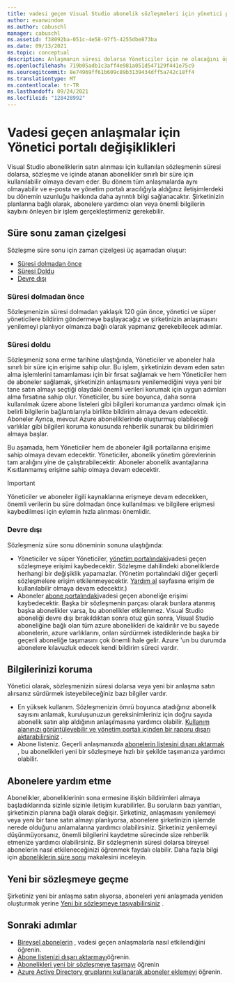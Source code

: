 ```yaml
---
title: vadesi geçen Visual Studio abonelik sözleşmeleri için yönetici portalı değişiklikleri | Microsoft Docs
author: evanwindom
ms.author: cabuschl
manager: cabuschl
ms.assetid: f38092ba-051c-4e58-97f5-4255dbe873ba
ms.date: 09/13/2021
ms.topic: conceptual
description: Anlaşmanın süresi dolarsa Yöneticiler için ne olacağını öğrenin
ms.openlocfilehash: 719b05adb1c3aff4e981a051d547129f441e75c9
ms.sourcegitcommit: 8e74969ff61b609c89b3139434dff5a742c18ff4
ms.translationtype: MT
ms.contentlocale: tr-TR
ms.lasthandoff: 09/24/2021
ms.locfileid: "128428992"
---
```

# <a name="admin-portal-changes-for-expired-agreements"></a>Vadesi geçen anlaşmalar için Yönetici portalı değişiklikleri
Visual Studio aboneliklerin satın alınması için kullanılan sözleşmenin süresi dolarsa, sözleşme ve içinde atanan abonelikler sınırlı bir süre için kullanılabilir olmaya devam eder.  Bu dönem tüm anlaşmalarda aynı olmayabilir ve e-posta ve yönetim portalı aracılığıyla aldığınız iletişimlerdeki bu dönemin uzunluğu hakkında daha ayrıntılı bilgi sağlanacaktır.  Şirketinizin planlarına bağlı olarak, abonelere yardımcı olan veya önemli bilgilerin kaybını önleyen bir işlem gerçekleştirmeniz gerekebilir.

## <a name="expiration-timeline"></a>Süre sonu zaman çizelgesi 
Sözleşme süre sonu için zaman çizelgesi üç aşamadan oluşur:
- [Süresi dolmadan önce](#prior-to-expiration)
- [Süresi Doldu](#expired)
- [Devre dışı](#disabled)

### <a name="prior-to-expiration"></a>Süresi dolmadan önce
Sözleşmenizin süresi dolmadan yaklaşık 120 gün önce, yönetici ve süper yöneticilere bildirim göndermeye başlayacağız ve şirketinizin anlaşmasını yenilemeyi planlıyor olmanıza bağlı olarak yapmanız gerekebilecek adımlar. 

### <a name="expired"></a>Süresi doldu
Sözleşmeniz sona erme tarihine ulaştığında, Yöneticiler ve aboneler hala sınırlı bir süre için erişime sahip olur.  Bu işlem, şirketinizin devam eden satın alma işlemlerini tamamlaması için bir fırsat sağlamak ve hem Yöneticiler hem de aboneler sağlamak, şirketinizin anlaşmasını yenilemediğini veya yeni bir tane satın almayı seçtiği olaydaki önemli verileri korumak için uygun adımları alma fırsatına sahip olur.  Yöneticiler, bu süre boyunca, daha sonra kullanılmak üzere abone listeleri gibi bilgileri korumanıza yardımcı olmak için belirli bilgilerin bağlantılarıyla birlikte bildirim almaya devam edecektir.  Aboneler Ayrıca, mevcut Azure aboneliklerinde oluşturmuş olabileceği varlıklar gibi bilgileri koruma konusunda rehberlik sunarak bu bildirimleri almaya başlar.  

Bu aşamada, hem Yöneticiler hem de aboneler ilgili portallarına erişime sahip olmaya devam edecektir.  Yöneticiler, abonelik yönetim görevlerinin tam aralığını yine de çalıştırabilecektir.  Aboneler abonelik avantajlarına Kısıtlanmamış erişime sahip olmaya devam edecektir.  

> [!IMPORTANT]
> Yöneticiler ve aboneler ilgili kaynaklarına erişmeye devam edecekken, önemli verilerin bu süre dolmadan önce kullanılması ve bilgilere erişmesi kaybedilmesi için eylemin hızla alınması önemlidir.

### <a name="disabled"></a>Devre dışı
Sözleşmeniz süre sonu döneminin sonuna ulaştığında:
- Yöneticiler ve süper Yöneticiler, [yönetim portalındaki](https://manage.visualstudio.com)vadesi geçen sözleşmeye erişimi kaybedecektir.  Sözleşme dahilindeki aboneliklerde herhangi bir değişiklik yapamazlar.  (Yönetim portalındaki diğer geçerli sözleşmelere erişim etkilenmeyecektir.  [Yardım al](https://manage.visualstudio.com.gethelp) sayfasına erişim de kullanılabilir olmaya devam edecektir.)
- Aboneler [abone portalındaki](https://my.visualstudio.com)vadesi geçen aboneliğe erişimi kaybedecektir.  Başka bir sözleşmenin parçası olarak bunlara atanmış başka abonelikler varsa, bu abonelikler etkilenmez. Visual Studio aboneliği devre dışı bırakıldıktan sonra otuz gün sonra, Visual Studio aboneliğine bağlı olan tüm azure abonelikleri de kaldırılır ve bu sayede abonelerin, azure varlıklarını, onları sürdürmek istediklerinde başka bir geçerli aboneliğe taşımasını çok önemli hale gelir.  Azure 'un bu durumda abonelere kılavuzluk edecek kendi bildirim süreci vardır.  

## <a name="preserving-your-information"></a>Bilgilerinizi koruma
Yönetici olarak, sözleşmenizin süresi dolarsa veya yeni bir anlaşma satın alırsanız sürdürmek isteyebileceğiniz bazı bilgiler vardır. 
- En yüksek kullanım.  Sözleşmenizin ömrü boyunca atadığınız abonelik sayısını anlamak, kuruluşunuzun gereksinimleriniz için doğru sayıda abonelik satın alıp aldığının anlaşılmasına yardımcı olabilir.  [Kullanım alanınızı görüntüleyebilir ve yönetim portalı içinden bir raporu dışarı aktarabilirsiniz](maximum-usage.md) .  
- Abone listeniz.  Geçerli anlaşmanızda [abonelerin listesini dışarı aktarmak](exporting-subscriptions.md) , bu abonelikleri yeni bir sözleşmeye hızlı bir şekilde taşımanıza yardımcı olabilir.  

## <a name="assisting-subscribers"></a>Abonelere yardım etme
Abonelikler, aboneliklerinin sona ermesine ilişkin bildirimleri almaya başladıklarında sizinle sizinle iletişim kurabilirler.  Bu soruların bazı yanıtları, şirketinizin planına bağlı olarak değişir.  Şirketiniz, anlaşmasını yenilemeyi veya yeni bir tane satın almayı planlıyorsa, abonelere şirketinizin işlemde nerede olduğunu anlamalarına yardımcı olabilirsiniz.  Şirketiniz yenilemeyi düşünmüyorsanız, önemli bilgilerini kaydetme sürecinde size rehberlik etmenize yardımcı olabilirsiniz.  Bir sözleşmenin süresi dolarsa bireysel abonelerin nasıl etkileneceğinizi öğrenmek faydalı olabilir. Daha fazla bilgi için [aboneliklerin süre sonu](subscription-expiration.md) makalesini inceleyin. 

## <a name="moving-to-a-new-agreement"></a>Yeni bir sözleşmeye geçme
Şirketiniz yeni bir anlaşma satın alıyorsa, aboneleri yeni anlaşmada yeniden oluşturmak yerine [Yeni bir sözleşmeye taşıyabilirsiniz](migrate-subscriptions.md) .  

## <a name="next-steps"></a>Sonraki adımlar
- [Bireysel abonelerin](subscription-expiration.md) , vadesi geçen anlaşmalarla nasıl etkilendiğini öğrenin.
- [Abone listenizi dışarı aktarmayı](exporting-subscriptions.md)öğrenin.
- [Abonelikleri yeni bir sözleşmeye taşımayı](migrate-subscriptions.md) öğrenin
- [Azure Active Directory gruplarını kullanarak aboneler eklemeyi](assign-license-bulk.md#use-azure-active-directory-groups-to-assign-subscriptions) öğrenin.